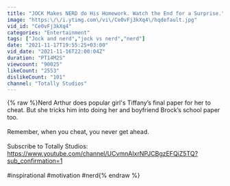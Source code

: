 ```yaml
---
title: "JOCK Makes NERD do His Homework. Watch the End for a Surprise."
image: "https:\/\/i.ytimg.com\/vi\/Ce0vFj3kXq4\/hqdefault.jpg"
vid_id: "Ce0vFj3kXq4"
categories: "Entertainment"
tags: ["Jock and nerd","jock vs nerd","nerd"]
date: "2021-11-17T19:55:25+03:00"
vid_date: "2021-11-16T22:00:04Z"
duration: "PT14M2S"
viewcount: "90025"
likeCount: "2553"
dislikeCount: "101"
channel: "Totally Studios"
---
```

{% raw %}Nerd Arthur does popular girl's Tiffany’s final paper for her to cheat. But she tricks him into doing her and boyfriend Brock’s school paper too.<br /><br />Remember, when you cheat, you never get ahead.<br /><br />Subscribe to Totally Studios: <a rel="nofollow" target="blank" href="https://www.youtube.com/channel/UCvmnAIxrNPJCBgzEFQiZ5TQ?sub_confirmation=1">https://www.youtube.com/channel/UCvmnAIxrNPJCBgzEFQiZ5TQ?sub_confirmation=1</a><br /><br />#inspirational #motivation #nerd{% endraw %}
